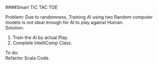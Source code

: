 ####Smart TIC TAC TOE

Problem: Due to randomness, Training AI using two Random computer models is not ideal enough for AI to play against Human.<br>
Solution: <br>
1. Train the AI by actual Play.<br>
2. Complete IntelliComp Class.<br>

To do:<br>
Refactor Scala Code.